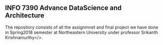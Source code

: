 ## INFO 7390 Advance DataScience and Architecture
The repository consists of all the assignmnet and final project we have done in Spring2018 semester at Northeastern University under professor <Bold>Srikanth Krishnamurthy</>.
